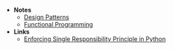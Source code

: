 - **Notes**
	- [Design Patterns](Design%20Patterns.md)
	- [Functional Programming](Functional%20Programming.md)
- **Links**
	- [Enforcing Single Responsibility Principle in Python](https://sobolevn.me/2019/03/enforcing-srp)